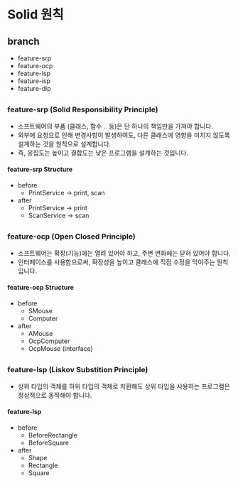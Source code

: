 # Solid 원칙

## branch
* feature-srp
* feature-ocp
* feature-lsp
* feature-isp
* feature-dip

##
### feature-srp (Solid Responsibility Principle)
 * 소프트웨어의 부품 (클래스, 함수 .. 등)은 단 하나의 책임만을 가져야 합니다. 
 * 외부에 요청으로 인해 변경사항이 발생하여도, 다른 클래스에 영향을 미치지 않도록 설계하는 것을 원칙으로 설계합니다. 
 * 즉, 응집도는 높이고 결합도는 낮은 프로그램을 설계하는 것입니다.
 
#### feature-srp Structure
 * before
    * PrintService -> print, scan
 * after
    * PrintService -> print
    * ScanService -> scan
##
### feature-ocp (Open Closed Principle)
 * 소프트웨어는 확장(기능)에는 열려 있어야 하고, 주변 변화에는 닫혀 있어야 합니다. 
 * 인터페이스를 사용함으로써, 확장성을 높이고 클래스에 직접 수정을 막아주는 원칙입니다.
 
#### feature-ocp Structure
* before
    * SMouse
    * Computer
* after
    * AMouse
    * OcpComputer
    * OcpMouse (interface)
##
### feature-lsp (Liskov Substition Principle)
* 상위 타입의 객체를 하위 타입의 객체로 치환해도 상위 타입을 사용하는 프로그램은 정상적으로 동작해야 합니다.

#### feature-lsp
* before
    * BeforeRectangle
    * BeforeSquare
* after
    * Shape
    * Rectangle
    * Square
